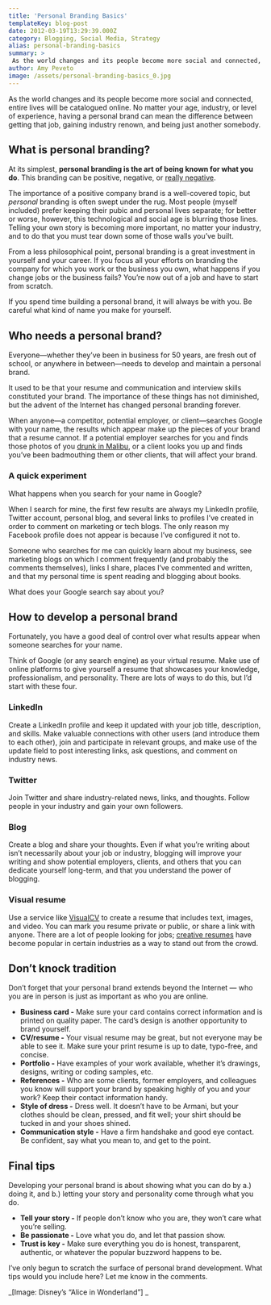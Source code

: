 ```yaml
---
title: 'Personal Branding Basics'
templateKey: blog-post
date: 2012-03-19T13:29:39.000Z
category: Blogging, Social Media, Strategy
alias: personal-branding-basics
summary: > 
 As the world changes and its people become more social and connected, entire lives will be catalogued online. No matter your age, industry, or level of experience, having a personal brand can mean the difference between getting that job, gaining industry renown, and being just another somebody.
author: Amy Peveto
image: /assets/personal-branding-basics_0.jpg
---
```


As the world changes and its people become more social and connected, entire lives will be catalogued online. No matter your age, industry, or level of experience, having a personal brand can mean the difference between getting that job, gaining industry renown, and being just another somebody.

What is personal branding?
--------------------------

At its simplest, **personal branding is the art of being known for what you do**. This branding can be positive, negative, or [really negative](http://venturebeat.com/2011/12/27/ocean-marketing-how-to-self-destruct-your-company-with-just-a-few-measly-emails/).

The importance of a positive company brand is a well-covered topic, but _personal_ branding is often swept under the rug. Most people (myself included) prefer keeping their pubic and personal lives separate; for better or worse, however, this technological and social age is blurring those lines. Telling your own story is becoming more important, no matter your industry, and to do that you must tear down some of those walls you’ve built.

From a less philosophical point, personal branding is a great investment in yourself and your career. If you focus all your efforts on branding the company for which you work or the business you own, what happens if you change jobs or the business fails? You’re now out of a job and have to start from scratch.

If you spend time building a personal brand, it will always be with you. Be careful what kind of name you make for yourself.

Who needs a personal brand?
---------------------------

Everyone—whether they’ve been in business for 50 years, are fresh out of school, or anywhere in between—needs to develop and maintain a personal brand.

It used to be that your resume and communication and interview skills constituted your brand. The importance of these things has not diminished, but the advent of the Internet has changed personal branding forever.

When anyone—a competitor, potential employer, or client—searches Google with your name, the results which appear make up the pieces of your brand that a resume cannot. If a potential employer searches for you and finds those photos of you [drunk in Malibu](http://www.thesmokinggun.com/mugshots/celebrity/hollywood/nick-nolte), or a client looks you up and finds you’ve been badmouthing them or other clients, that will affect your brand.

### A quick experiment

What happens when you search for your name in Google?

When I search for mine, the first few results are always my LinkedIn profile, Twitter account, personal blog, and several links to profiles I’ve created in order to comment on marketing or tech blogs. The only reason my Facebook profile does not appear is because I’ve configured it not to.

Someone who searches for me can quickly learn about my business, see marketing blogs on which I comment frequently (and probably the comments themselves), links I share, places I’ve commented and written, and that my personal time is spent reading and blogging about books.

What does your Google search say about you?

How to develop a personal brand
-------------------------------

Fortunately, you have a good deal of control over what results appear when someone searches for your name.

Think of Google (or any search engine) as your virtual resume. Make use of online platforms to give yourself a resume that showcases your knowledge, professionalism, and personality. There are lots of ways to do this, but I’d start with these four.

### LinkedIn

Create a LinkedIn profile and keep it updated with your job title, description, and skills. Make valuable connections with other users (and introduce them to each other), join and participate in relevant groups, and make use of the update field to post interesting links, ask questions, and comment on industry news.

### Twitter

Join Twitter and share industry-related news, links, and thoughts. Follow people in your industry and gain your own followers.

### Blog

Create a blog and share your thoughts. Even if what you’re writing about isn’t necessarily about your job or industry, blogging will improve your writing and show potential employers, clients, and others that you can dedicate yourself long-term, and that you understand the power of blogging.

### Visual resume

Use a service like [VisualCV](https://www.visualcv.com/www/a_better_resume/) to create a resume that includes text, images, and video. You can mark you resume private or public, or share a link with anyone. There are a lot of people looking for jobs; [creative resumes](http://www.businessinsider.com/insanely-creative-resumes-2011-6#) have become popular in certain industries as a way to stand out from the crowd.

Don’t knock tradition
---------------------

Don’t forget that your personal brand extends beyond the Internet — who you are in person is just as important as who you are online.

*   **Business card -** Make sure your card contains correct information and is printed on quality paper. The card’s design is another opportunity to brand yourself.
*   **CV/resume -** Your visual resume may be great, but not everyone may be able to see it. Make sure your print resume is up to date, typo-free, and concise.
*   **Portfolio -** Have examples of your work available, whether it’s drawings, designs, writing or coding samples, etc.
*   **References -** Who are some clients, former employers, and colleagues you know will support your brand by speaking highly of you and your work? Keep their contact information handy.
*   **Style of dress -** Dress well. It doesn’t have to be Armani, but your clothes should be clean, pressed, and fit well; your shirt should be tucked in and your shoes shined.
*   **Communication style -** Have a firm handshake and good eye contact. Be confident, say what you mean to, and get to the point.

Final tips
----------

Developing your personal brand is about showing what you can do by a.) doing it, and b.) letting your story and personality come through what you do.

*   **Tell your story -** If people don’t know who you are, they won’t care what you’re selling.
*   **Be passionate -** Love what you do, and let that passion show.
*   **Trust is key -** Make sure everything you do is honest, transparent, authentic, or whatever the popular buzzword happens to be.

I’ve only begun to scratch the surface of personal brand development. What tips would you include here? Let me know in the comments.

_\[Image: Disney’s “Alice in Wonderland”\] _